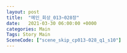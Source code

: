 ```yaml
---
layout: post
title:  "메인_회상_013~028장"
date:   2021-03-30 06:00:00 +0000
categories: Main
Tags: Story Main
SceneCode: ["scene_skip_cp013-028_q1_s10"]
---
```

